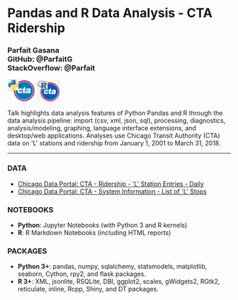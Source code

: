 # Pandas and R Data Analysis - CTA Ridership

### Parfait Gasana<br/>GitHub: @ParfaitG<br/>StackOverflow: @Parfait


<img src="https://github.com/Chicago-R-User-Group/2018-n6-CRUG-ChiPy/blob/master/Pandas-R-Data-Analysis/Images/Python_CTA.png" height="50px" alt="Python and CTA Icon"/>  <img src="https://github.com/Chicago-R-User-Group/2018-n6-CRUG-ChiPy/blob/master/Pandas-R-Data-Analysis/Images/R_CTA.png" height="50px" alt="Python and CTA Icon"/> 
 
Talk highlights data analysis features of Python Pandas and R through the data analysis pipeline: import (csv, xml, json, sql), processing, diagnostics, analysis/modeling, graphing, language interface extensions, and desktop/web applications. Analyses use Chicago Transit Authority (CTA) data on 'L' stations and ridership from January 1, 2001 to March 31, 2018.

--- 
### DATA

* [Chicago Data Portal: CTA - Ridership - 'L' Station Entries - Daily](https://data.cityofchicago.org/Transportation/CTA-Ridership-L-Station-Entries-Daily-Totals/5neh-572f)
* [Chicago Data Portal: CTA - System Information - List of 'L' Stops](https://data.cityofchicago.org/Transportation/CTA-System-Information-List-of-L-Stops/8pix-ypme)


### NOTEBOOKS

* **Python**: Jupyter Notebooks (with Python 3 and R kernels)
* **R**: R Markdown Notebooks (including HTML reports)


### PACKAGES

* **Python 3+**: pandas, numpy, sqlalchemy, statsmodels, matplotlib, seaborn, Cython, rpy2, and flask packages.
* **R 3+**: XML, jsonlite, RSQLite, DBI, ggplot2, scales, gWidgets2, RGtk2, reticulate, inline, Rcpp, Shiny, and DT packages.
